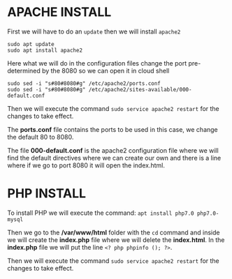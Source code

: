 # APACHE INSTALL
First we will have to do an `update` then we will install `apache2`
```
sudo apt update
sudo apt install apache2
```
Here what we will do in the configuration files change the port pre-determined by the 8080 so we can open it in cloud shell
```
sudo sed -i "s#80#8080#g" /etc/apache2/ports.conf
sudo sed -i "s#80#8080#g" /etc/apache2/sites-available/000-default.conf
```

Then we will execute the command `sudo service apache2 restart` 
for the changes to take effect.

The **ports.conf** file contains the ports to be used in this case, we change the default 80 to 8080.

The file **000-default.conf** is the apache2 configuration file where we will find the default directives where we can create our own and there is a line where if we go to port 8080 it will open the index.html.
# PHP INSTALL
To install PHP we will execute the command:
`apt install php7.0 php7.0-mysql`

Then we go to the **/var/www/html** folder with the `cd` command and inside we will create the **index.php** file where we will delete the **index.html**.
In the **index.php** file we will put the line `<? php phpinfo (); ?>`.

Then we will execute the command `sudo service apache2 restart` for the changes to take effect.
